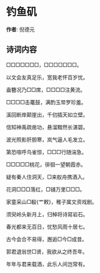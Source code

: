# 钓鱼矶

**作者**: 倪德元

## 诗词内容

□□□□□□□，□□□□□□□。

以文会友真足乐，宽我老怀百岁忧。

盍簪况乃□□席，□□□□注黄流。

□□□□击鼍鼓，满酌玉斝罗珍羞。

溪回断岸颠崖出，千仞插天如立壁。

信知神禹疏凿功，悬溜黯然长湛碧。

波光照影肝胆寒，岚气逼人毛发立。

第恐喧呼鸟雀惊，□□□行随湍急。

□□□□□桃花，徘徊一望朝霞赤。

疑有秦人住洞天，□来舣舟携酒入。

花洞□□□落红，□铺万里□□□。

家童采山□殽{艹敕}，稚子属文资戏剧。

须臾岭头新月上，归棹将诗冩岩石。

春光都来无百日，忧愁风雨十居七。

古今会合不易得，邂逅□今□成昔。

郭君退翁世□贤，我欲从之终吾年。

年年与君来载酒，此乐人间岂常有。

